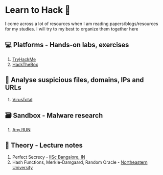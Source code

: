 # Learn to Hack 🥷

I come across a lot of resources when I am reading papers/blogs/resources for my studies. I will try to my best to organize them together here

## 💻 Platforms - Hands-on labs, exercises

1.  [TryHackMe](https://tryhackme.com/signup?referrer=655bc3c21f4d8e155c0ec8c3)
2.  [HackTheBox](https://www.hackthebox.com/)

## 🔎 Analyse suspicious files, domains, IPs and URLs

1.  [VirusTotal](https://www.virustotal.com/gui/home/upload)

## 🗃️ Sandbox - Malware research

1.  [Any.RUN](https://any.run/)

## 📔 Theory - Lecture notes

1.  Perfect Secrecy - [IISc Bangalore, IN](https://www.csa.iisc.ac.in/~arpita/Cryptography16/Lecture3_Atlanta.pdf)
2.  Hash Functions, Merkle-Damgaard, Random Oracle - [Northeastern University](https://www.khoury.northeastern.edu/home/wichs/class/crypto-fall15/lecture11.pdf)

